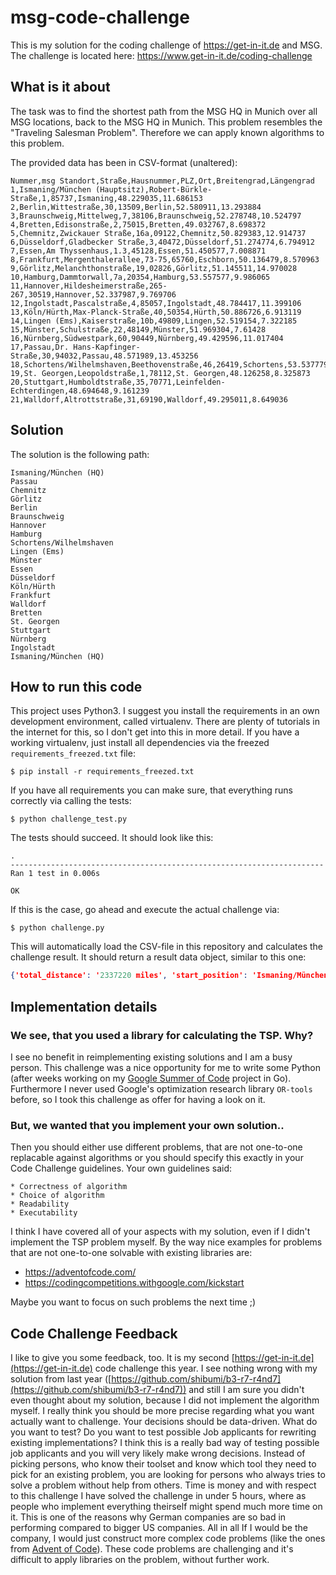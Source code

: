 # msg-code-challenge

This is my solution for the coding challenge of https://get-in-it.de and MSG. 
The challenge is located here: https://www.get-in-it.de/coding-challenge

## What is it about

The task was to find the shortest path from the MSG HQ in Munich over all MSG locations,
back to the MSG HQ in Munich. This problem resembles the "Traveling Salesman Problem".
Therefore we can apply known algorithms to this problem.

The provided data has been in CSV-format (unaltered):
```csv
Nummer,msg Standort,Straße,Hausnummer,PLZ,Ort,Breitengrad,Längengrad
1,Ismaning/München (Hauptsitz),Robert-Bürkle-Straße,1,85737,Ismaning,48.229035,11.686153
2,Berlin,Wittestraße,30,13509,Berlin,52.580911,13.293884
3,Braunschweig,Mittelweg,7,38106,Braunschweig,52.278748,10.524797
4,Bretten,Edisonstraße,2,75015,Bretten,49.032767,8.698372
5,Chemnitz,Zwickauer Straße,16a,09122,Chemnitz,50.829383,12.914737
6,Düsseldorf,Gladbecker Straße,3,40472,Düsseldorf,51.274774,6.794912
7,Essen,Am Thyssenhaus,1.3,45128,Essen,51.450577,7.008871
8,Frankfurt,Mergenthalerallee,73-75,65760,Eschborn,50.136479,8.570963
9,Görlitz,Melanchthonstraße,19,02826,Görlitz,51.145511,14.970028
10,Hamburg,Dammtorwall,7a,20354,Hamburg,53.557577,9.986065
11,Hannover,Hildesheimerstraße,265-267,30519,Hannover,52.337987,9.769706
12,Ingolstadt,Pascalstraße,4,85057,Ingolstadt,48.784417,11.399106
13,Köln/Hürth,Max-Planck-Straße,40,50354,Hürth,50.886726,6.913119
14,Lingen (Ems),Kaiserstraße,10b,49809,Lingen,52.519154,7.322185
15,Münster,Schulstraße,22,48149,Münster,51.969304,7.61428
16,Nürnberg,Südwestpark,60,90449,Nürnberg,49.429596,11.017404
17,Passau,Dr. Hans-Kapfinger-Straße,30,94032,Passau,48.571989,13.453256
18,Schortens/Wilhelmshaven,Beethovenstraße,46,26419,Schortens,53.537779,7.936809
19,St. Georgen,Leopoldstraße,1,78112,St. Georgen,48.126258,8.325873
20,Stuttgart,Humboldtstraße,35,70771,Leinfelden-Echterdingen,48.694648,9.161239
21,Walldorf,Altrottstraße,31,69190,Walldorf,49.295011,8.649036
```

## Solution

The solution is the following path:

```
Ismaning/München (HQ)
Passau
Chemnitz
Görlitz
Berlin
Braunschweig
Hannover
Hamburg
Schortens/Wilhelmshaven
Lingen (Ems)
Münster
Essen
Düsseldorf
Köln/Hürth
Frankfurt
Walldorf
Bretten
St. Georgen
Stuttgart
Nürnberg
Ingolstadt
Ismaning/München (HQ)
```

## How to run this code

This project uses Python3.
I suggest you install the requirements in an own development environment, called virtualenv. There are plenty of tutorials in the internet for this, so I don't get into this in more detail.
If you have a working virtualenv, just install all dependencies via the freezed `requirements_freezed.txt` file:

`$ pip install -r requirements_freezed.txt`

If you have all requirements you can make sure, that everything runs correctly via calling the tests:

`$ python challenge_test.py`

The tests should succeed. It should look like this:
```
.
----------------------------------------------------------------------
Ran 1 test in 0.006s

OK
```

If this is the case, go ahead and execute the actual challenge via:

`$ python challenge.py`

This will automatically load the CSV-file in this repository and calculates the challenge result.
It should return a result data object, similar to this one:
```json
{'total_distance': '2337220 miles', 'start_position': 'Ismaning/München (Hauptsitz)', 'route': ['Ismaning/München (Hauptsitz)', 'Passau', 'Chemnitz', 'Görlitz', 'Berlin', 'Braunschweig', 'Hannover', 'Hamburg', 'Schortens/Wilhelmshaven', 'Lingen (Ems)', 'Münster', 'Essen', 'Düsseldorf', 'Köln/Hürth', 'Frankfurt', 'Walldorf', 'Bretten', 'St. Georgen', 'Stuttgart', 'Nürnberg', 'Ingolstadt', 'Ismaning/München (Hauptsitz)']}
```

## Implementation details

### We see, that you used a library for calculating the TSP. Why?

I see no benefit in reimplementing existing solutions and I am a busy person. This challenge was a nice opportunity for me
to write some Python (after weeks working on my [Google Summer of Code](https://summerofcode.withgoogle.com/organizations/5599302627360768/) project in Go).
Furthermore I never used Google's optimization research library `OR-tools` before, so I took this challenge as offer for having a look on it.

### But, we wanted that you implement your own solution..

Then you should either use different problems, that are not one-to-one replacable against algorithms or you should specify this exactly in your Code Challenge guidelines.
Your own guidelines said:

```
* Correctness of algorithm
* Choice of algorithm
* Readability
* Executability 
```

I think I have covered all of your aspects with my solution, even if I didn't implement the TSP problem myself.
By the way nice examples for problems that are not one-to-one solvable with existing libraries are:

* https://adventofcode.com/
* https://codingcompetitions.withgoogle.com/kickstart

Maybe you want to focus on such problems the next time ;)

## Code Challenge Feedback

I like to give you some feedback, too. It is my second [https://get-in-it.de](https://get-in-it.de) code challenge this year.
I see nothing wrong with my solution from last year ([https://github.com/shibumi/b3-r7-r4nd7](https://github.com/shibumi/b3-r7-r4nd7))
and still I am sure you didn't even thought about my solution, because I did not implement the algorithm myself. I really think you should be
more precise regarding what you want actually want to challenge. Your decisions should be data-driven. What do you want to test?
Do you want to test possible Job applicants for rewriting existing implementations? I think this is a really bad way of testing possible
job applicants and you will very likely make wrong decisions. Instead of picking persons, who know their toolset and know which tool they need to
pick for an existing problem, you are looking for persons who always tries to solve a problem without help from others.
Time is money and with respect to this challenge I have solved the challenge in under 5 hours, where as people who implement everything theirself
might spend much more time on it. This is one of the reasons why German companies are so bad in performing compared to bigger US companies.
All in all If I would be the company, I would just construct more complex code problems (like the ones from [Advent of Code](https://adventofcode.com/)).
These code problems are challenging and it's difficult to apply libraries on the problem, without further work.




